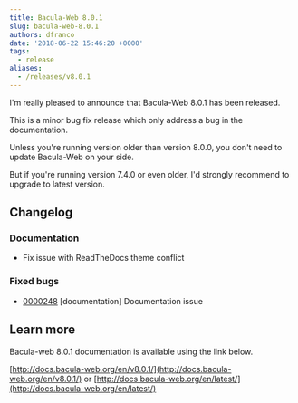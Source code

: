 ```yaml
---
title: Bacula-Web 8.0.1
slug: bacula-web-8.0.1
authors: dfranco
date: '2018-06-22 15:46:20 +0000'
tags:
  - release
aliases:
  - /releases/v8.0.1
---
```


I'm really pleased to announce that Bacula-Web 8.0.1 has been released.

<!--truncate-->

This is a minor bug fix release which only address a bug in the documentation.

Unless you're running version older than version 8.0.0, you don't need to update Bacula-Web on your side.

But if you're running version 7.4.0 or even older, I'd strongly recommend to upgrade to latest version.

## Changelog

### Documentation

* Fix issue with ReadTheDocs theme conflict

### Fixed bugs

* [0000248](http://bugs.bacula-web.org/view.php?id=248) \[documentation\] Documentation issue

## Learn more

Bacula-web 8.0.1 documentation is available using the link below.

[http://docs.bacula-web.org/en/v8.0.1/](http://docs.bacula-web.org/en/v8.0.1/)
or
[http://docs.bacula-web.org/en/latest/](http://docs.bacula-web.org/en/latest/)
